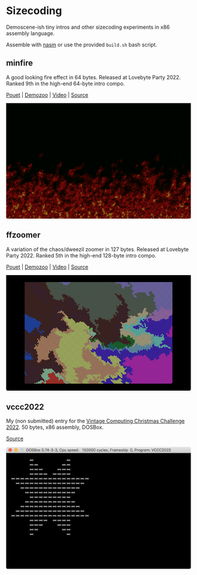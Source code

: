 # Sizecoding

Demoscene-ish tiny intros and other sizecoding experiments in x86 assembly language.

Assemble with [nasm](https://www.nasm.us/) or use the provided `build.sh` bash script.

## minfire

A good looking fire effect in 64 bytes. Released at Lovebyte Party 2022. Ranked 9th in the high-end 64-byte intro compo.

[Pouet](https://www.pouet.net/prod.php?which=90974) | [Demozoo](https://demozoo.org/productions/305327/) | [Video](https://github.com/xeleh/sizecoding/raw/main/minfire/minfire.mp4) | [Source](https://github.com/xeleh/sizecoding/blob/main/minfire/minfire.asm)

![screenshot](https://github.com/xeleh/sizecoding/blob/main/minfire/minfire.png)

## ffzoomer

A variation of the chaos/dweezil zoomer in 127 bytes. Released at Lovebyte Party 2022. Ranked 5th in the high-end 128-byte intro compo.

[Pouet](https://www.pouet.net/prod.php?which=90976) | [Demozoo](https://demozoo.org/productions/305356/) | [Video](https://github.com/xeleh/sizecoding/raw/main/ffzoomer/ffzoomer.mp4) | [Source](https://github.com/xeleh/sizecoding/blob/main/ffzoomer/ffzoomer.asm)

![screenshot](https://github.com/xeleh/sizecoding/blob/main/ffzoomer/ffzoomer.png)

## vccc2022

My (non submitted) entry for the [Vintage Computing Christmas Challenge 2022](https://logiker.com/Vintage-Computing-Christmas-Challenge-2022). 50 bytes, x86 assembly, DOSBox.

[Source](vccc2022/v7.asm)

![screenshot](vccc2022/screenshot.png)
